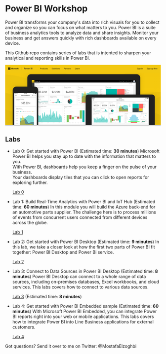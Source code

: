 # Power BI Workshop
Power BI transforms your company's data into rich visuals for you to collect and organize so you can focus on what matters to you.
Power BI is a suite of business analytics tools to analyze data and share insights. 
Monitor your business and get answers quickly with rich dashboards available on every device.

This Github repo contains series of labs that is intented to sharpen your analytical and reporting skills in Power BI.

![Microsoft Power BI](/Images/PowerBI.PNG)

## Labs

* Lab 0: Get started with Power BI (Estimated time: **30 minutes**)
    Microsoft Power BI helps you stay up to date with the information that matters to you.  
    With Power BI, dashboards help you keep a finger on the pulse of your business.  
    Your dashboards display tiles that you can click to open reports for exploring further. 

    [Lab 0](https://powerbi.microsoft.com/en-us/documentation/powerbi-service-get-started/) 

* Lab 1: Build Real-Time Analytics with Power BI and IoT Hub (Estimated time: **60 minutes**)
    In this module you will build the Azure back-end for an automotive parts supplier.
    The challenge here is to process millions of events from concurrent users connected from different devices across the globe.

    [Lab 1](/Labs/Lab1.md)

* Lab 2: Get started with Power BI Desktop (Estimated time: **9 minutes**)
    In this lab, we take a closer look at how the first two parts of Power BI fit together: Power BI Desktop and Power Bi service.

    [Lab 2](https://powerbi.microsoft.com/en-us/guided-learning/powerbi-learning-0-2-get-started-power-bi-desktop/)

* Lab 3: Connect to Data Sources in Power BI Desktop (Estimated time: **8 minutes**)
    Power BI Desktop can connect to a whole range of data sources, including on-premises databases, Excel workbooks, and cloud services. 
    This labs covers how to connect to various data sources.

    [Lab 3](https://powerbi.microsoft.com/en-us/guided-learning/powerbi-learning-1-2-connect-to-data-sources-in-power-bi-desktop/) (Estimated time: **8 minutes**)


* Lab 4: Get started with Power BI Embedded sample (Estimated time: **60 minutes**)
    With Microsoft Power BI Embedded, you can integrate Power BI reports right into your web or mobile applications.
    This labs covers how to integrate Power BI into Line Business applications for external customers.

    [Lab 4](https://docs.microsoft.com/en-us/azure/power-bi-embedded/power-bi-embedded-get-started-sample)



Got questions? Send it over to me on Twitter: @MostafaElzoghbi


